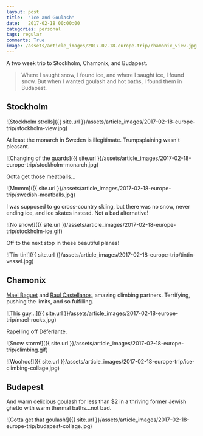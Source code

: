 ```yaml
---
layout: post
title:  "Ice and Goulash"
date:   2017-02-18 00:00:00
categories: personal
tags: regular
comments: True
image: /assets/article_images/2017-02-18-europe-trip/chamonix_view.jpg
---
```


A two week trip to Stockholm, Chamonix, and Budapest. 

> Where I saught snow, I found ice, and where I saught ice, I found snow. But when I wanted goulash and hot baths, I found them in Budapest.


## Stockholm

![Stockholm strolls]({{ site.url }}/assets/article_images/2017-02-18-europe-trip/stockholm-view.jpg)

At least the monarch in Sweden is illegitimate. Trumpsplaining wasn't pleasant.

![Changing of the guards]({{ site.url }}/assets/article_images/2017-02-18-europe-trip/stockholm-monarch.jpg)


Gotta get those meatballs...

![Mmmm]({{ site.url }}/assets/article_images/2017-02-18-europe-trip/swedish-meatballs.jpg)


I was supposed to go cross-country skiing, but there was no snow, never ending ice, and ice skates instead. Not a bad alternative!

![No snow!]({{ site.url }}/assets/article_images/2017-02-18-europe-trip/stockholm-ice.gif)

Off to the next stop in these beautiful planes!

![Tin-tin!]({{ site.url }}/assets/article_images/2017-02-18-europe-trip/tintin-vessel.jpg)

## Chamonix

[Mael Baguet][mael] and [Raul Castellanos][raul], amazing climbing partners. Terrifying, pushing the limits, and so fulfilling.


![This guy...]({{ site.url }}/assets/article_images/2017-02-18-europe-trip/mael-rocks.jpg)

Rapelling off Déferlante.

![Snow storm!]({{ site.url }}/assets/article_images/2017-02-18-europe-trip/climbing.gif)

![Woohoo!]({{ site.url }}/assets/article_images/2017-02-18-europe-trip/ice-climbing-collage.jpg)


## Budapest

And warm delicious goulash for less than $2 in a thriving former Jewish ghetto with warm thermal baths...not bad.

![Gotta get that goulash!]({{ site.url }}/assets/article_images/2017-02-18-europe-trip/budapest-collage.jpg)


[mael]: https://www.instagram.com/maelbaguet
[raul]: https://www.instagram.com/rcastellmx/